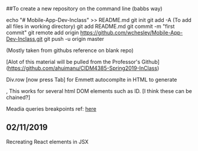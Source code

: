 ##To create a new repository on the command line (babbs way)

echo "# Mobile-App-Dev-Inclass" >> README.md
git init
git add -A (To add all files in working directory)
git add README.md
git commit -m "first commit"
git remote add origin https://github.com/wchesley/Mobile-App-Dev-Inclass.git
git push -u origin master

(Mostly taken from githubs reference on blank repo)

[Alot of this material will be pulled from the Professor's Github] (https://github.com/ahuimanu/CIDM4385-Spring2019-InClass)

Div.row [now press Tab] for Emmett autocomplte in HTML to generate <div class="row"></div>, 
    This works for several html DOM elements such as ID. [I think these can be chained?]

Meadia queries breakpoints ref: [here](https://www.w3schools.com/css/css_rwd_mediaqueries.asp)

## 02/11/2019

Recreating React elements in JSX
